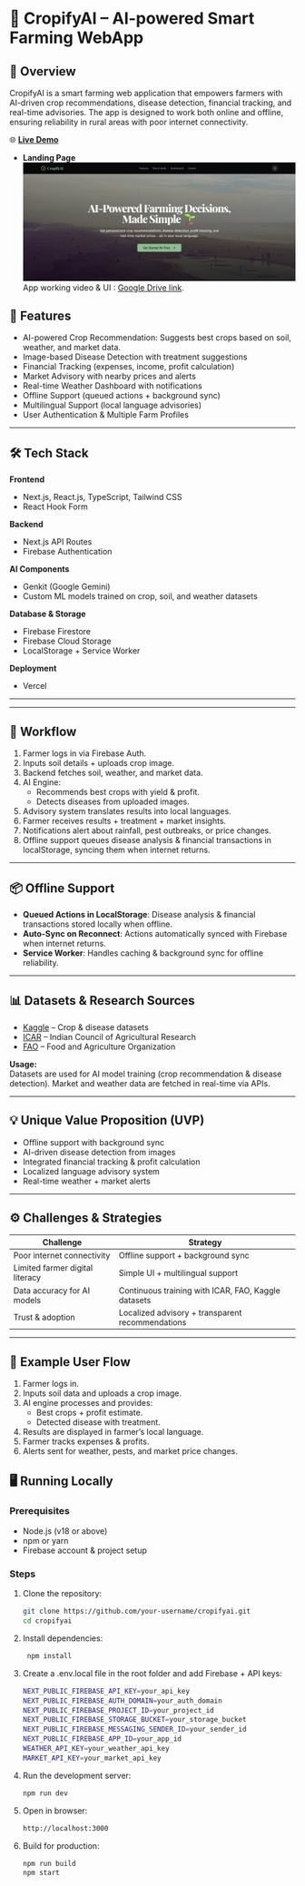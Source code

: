 # 🌱 CropifyAI – AI-powered Smart Farming WebApp  

## 📖 Overview  
CropifyAI is a smart farming web application that empowers farmers with AI-driven crop recommendations, disease detection, financial tracking, and real-time advisories. The app is designed to work both online and offline, ensuring reliability in rural areas with poor internet connectivity.  

🌐 **[Live Demo](https://cropifyai.vercel.app/)**

- **Landing Page**  
[![App Screenshot](./CropifyAI_UI/git_readme_img.png)](https://cropifyai.vercel.app/)
App working video & UI : [Google Drive link](https://drive.google.com/drive/folders/1gAdfFOe9unQAGTFuTdBWIKD4kAUgGU58).


## 🚀 Features  
- AI-powered Crop Recommendation: Suggests best crops based on soil, weather, and market data. 
- Image-based Disease Detection with treatment suggestions  
- Financial Tracking (expenses, income, profit calculation)  
- Market Advisory with nearby prices and alerts  
- Real-time Weather Dashboard with notifications  
- Offline Support (queued actions + background sync)  
- Multilingual Support (local language advisories)  
- User Authentication & Multiple Farm Profiles  

---

## 🛠️ Tech Stack  

**Frontend**  
- Next.js, React.js, TypeScript, Tailwind CSS  
- React Hook Form  

**Backend**  
- Next.js API Routes  
- Firebase Authentication  

**AI Components**  
- Genkit (Google Gemini)  
- Custom ML models trained on crop, soil, and weather datasets  

**Database & Storage**  
- Firebase Firestore  
- Firebase Cloud Storage  
- LocalStorage + Service Worker  

**Deployment**  
- Vercel 

---


---

## 🔄 Workflow  

1. Farmer logs in via Firebase Auth.  
2. Inputs soil details + uploads crop image.  
3. Backend fetches soil, weather, and market data.  
4. AI Engine:  
   - Recommends best crops with yield & profit.  
   - Detects diseases from uploaded images.  
5. Advisory system translates results into local languages.  
6. Farmer receives results + treatment + market insights.  
7. Notifications alert about rainfall, pest outbreaks, or price changes.  
8. Offline support queues disease analysis & financial transactions in localStorage, syncing them when internet returns.  

---

## 📦 Offline Support  

- **Queued Actions in LocalStorage**: Disease analysis & financial transactions stored locally when offline.  
- **Auto-Sync on Reconnect**: Actions automatically synced with Firebase when internet returns.  
- **Service Worker**: Handles caching & background sync for offline reliability.  

---

## 📊 Datasets & Research Sources  

- [Kaggle](https://www.kaggle.com) – Crop & disease datasets  
- [ICAR](https://icar.org.in) – Indian Council of Agricultural Research  
- [FAO](https://www.fao.org) – Food and Agriculture Organization  

**Usage:**  
Datasets are used for AI model training (crop recommendation & disease detection). Market and weather data are fetched in real-time via APIs.  

---

## 💡 Unique Value Proposition (UVP)  

- Offline support with background sync  
- AI-driven disease detection from images  
- Integrated financial tracking & profit calculation  
- Localized language advisory system  
- Real-time weather + market alerts  

---

## ⚙️ Challenges & Strategies  

| Challenge | Strategy |
|-----------|-----------|
| Poor internet connectivity | Offline support + background sync |
| Limited farmer digital literacy | Simple UI + multilingual support |
| Data accuracy for AI models | Continuous training with ICAR, FAO, Kaggle datasets |
| Trust & adoption | Localized advisory + transparent recommendations |

---

## 📸 Example User Flow  

1. Farmer logs in.  
2. Inputs soil data and uploads a crop image.  
3. AI engine processes and provides:  
   - Best crops + profit estimate.  
   - Detected disease with treatment.  
4. Results are displayed in farmer’s local language.  
5. Farmer tracks expenses & profits.  
6. Alerts sent for weather, pests, and market price changes.  



## 🖥️ Running Locally  

### Prerequisites  
- Node.js (v18 or above)  
- npm or yarn  
- Firebase account & project setup  

### Steps  

1. Clone the repository:  
   ```bash
   git clone https://github.com/your-username/cropifyai.git
   cd cropifyai

2. Install dependencies:  
   ```bash
    npm install

3. Create a .env.local file in the root folder and add Firebase + API keys:
    ```bash
    NEXT_PUBLIC_FIREBASE_API_KEY=your_api_key
    NEXT_PUBLIC_FIREBASE_AUTH_DOMAIN=your_auth_domain
    NEXT_PUBLIC_FIREBASE_PROJECT_ID=your_project_id
    NEXT_PUBLIC_FIREBASE_STORAGE_BUCKET=your_storage_bucket
    NEXT_PUBLIC_FIREBASE_MESSAGING_SENDER_ID=your_sender_id
    NEXT_PUBLIC_FIREBASE_APP_ID=your_app_id
    WEATHER_API_KEY=your_weather_api_key
    MARKET_API_KEY=your_market_api_key

4. Run the development server:
     ```bash
     npm run dev

5. Open in browser:
    ```bash
    http://localhost:3000

6. Build for production:
    ```bash
    npm run build
    npm start


